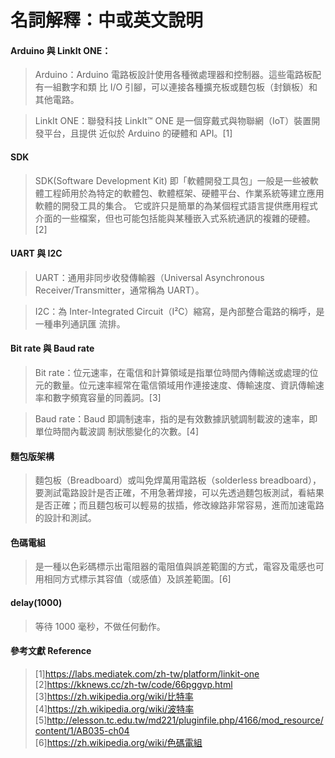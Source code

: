 名詞解釋：中或英文說明
=============================================

#### **Arduino 與 LinkIt ONE：** 
>Arduino：Arduino 電路板設計使用各種微處理器和控制器。這些電路板配有一組數字和類
比 I/O 引腳，可以連接各種擴充板或麵包板（封鎖板）和其他電路。

>LinkIt ONE：聯發科技 LinkIt™ ONE 是一個穿戴式與物聯網（IoT）裝置開發平台，且提供
近似於 Arduino 的硬體和 API。[1]

#### **SDK** 
>SDK(Software Development Kit) 即「軟體開發工具包」一般是一些被軟體工程師用於為特定的軟體包、軟體框架、硬體平台、作業系統等建立應用軟體的開發工具的集合。 它或許只是簡單的為某個程式語言提供應用程式介面的一些檔案，但也可能包括能與某種嵌入式系統通訊的複雜的硬體。[2]


#### **UART 與 I2C**
>UART：通用非同步收發傳輸器（Universal Asynchronous Receiver/Transmitter，通常稱為 UART）。

>I2C：為 Inter-Integrated Circuit（I²C）縮寫，是內部整合電路的稱呼，是一種串列通訊匯
流排。

#### **Bit rate 與 Baud rate** 
>Bit rate：位元速率，在電信和計算領域是指單位時間內傳輸送或處理的位元的數量。位元速率經常在電信領域用作連接速度、傳輸速度、資訊傳輸速率和數字頻寬容量的同義詞。[3]

>Baud rate：Baud 即調制速率，指的是有效數據訊號調制載波的速率，即單位時間內載波調
制狀態變化的次數。[4]

#### **麵包版架構** 
>麵包板（Breadboard）或叫免焊萬用電路板（solderless breadboard），要測試電路設計是否正確，不用急著焊接，可以先透過麵包板測試，看結果是否正確；而且麵包板可以輕易的拔插，修改線路非常容易，進而加速電路的設計和測試。

#### **色碼電組** 
>是一種以色彩碼標示出電阻器的電阻值與誤差範圍的方式，電容及電感也可用相同方式標示其容值（或感值）及誤差範圍。[6]

#### **delay(1000)** 
>等待 1000 毫秒，不做任何動作。

#### 參考文獻 Reference
>[1]https://labs.mediatek.com/zh-tw/platform/linkit-one <br />
[2]https://kknews.cc/zh-tw/code/66pggvp.html <br />
[3]https://zh.wikipedia.org/wiki/比特率 <br />
[4]https://zh.wikipedia.org/wiki/波特率 <br />
[5]http://elesson.tc.edu.tw/md221/pluginfile.php/4166/mod_resource/content/1/AB035-ch04 <br />
[6]https://zh.wikipedia.org/wiki/色碼電組